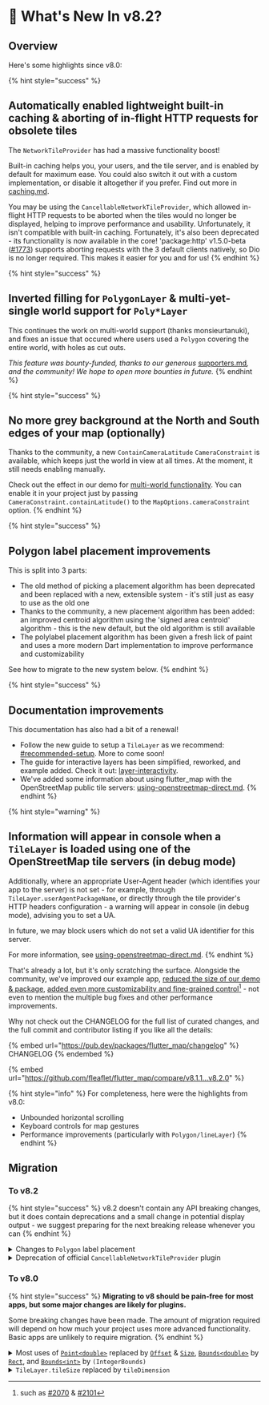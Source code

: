 # 🚀 What's New In v8.2?

## Overview

Here's some highlights since v8.0:

{% hint style="success" %}
## **Automatically enabled lightweight built-in caching & aborting of in-flight HTTP requests for obsolete tiles**

The `NetworkTileProvider` has had a massive functionality boost!

Built-in caching helps you, your users, and the tile server, and is enabled by default for maximum ease. You could also switch it out with a custom implementation, or disable it altogether if you prefer. Find out more in [caching.md](../layers/tile-layer/caching.md "mention").

You may be using the `CancellableNetworkTileProvider`, which allowed in-flight HTTP requests to be aborted when the tiles would no longer be displayed, helping to improve performance and usability. Unfortunately, it isn't compatible with built-in caching. Fortunately, it's also been deprecated - its functionality is now available in the core! 'package:http' v1.5.0-beta ([#1773](https://github.com/dart-lang/http/pull/1773)) supports aborting requests with the 3 default clients natively, so Dio is no longer required. This makes it easier for you and for us!
{% endhint %}

{% hint style="success" %}
## &#x20;**Inverted filling for `PolygonLayer` & multi-yet-single world support for `Poly*Layer`**

This continues the work on multi-world support (thanks monsieurtanuki), and fixes an issue that occured where users used a `Polygon` covering the entire world, with holes as cut outs.

_This feature was bounty-funded, thanks to our generous_ [supporters.md](../thanks/supporters.md "mention")_, and the community! We hope to open more bounties in future._
{% endhint %}

{% hint style="success" %}
## No more grey background at the North and South edges of your map (optionally)

Thanks to the community, a new `ContainCameraLatitude` `CameraConstraint` is available, which keeps just the world in view at all times. At the moment, it still needs enabling manually.

Check out the effect in our demo for [multi-world functionality](https://demo.fleaflet.dev/repeated_worlds). You can enable it in your project just by passing `CameraConstraint.containLatitude()` to the `MapOptions.cameraConstraint` option.
{% endhint %}

{% hint style="success" %}
## Polygon label placement improvements

This is split into 3 parts:

* The old method of picking a placement algorithm has been deprecated and been replaced with a new, extensible system - it's still just as easy to use as the old one
* Thanks to the community, a new placement algorithm has been added: an improved centroid algorithm using the 'signed area centroid' algorithm - this is the new default, but the old algorithm is still available
* The polylabel placement algorithm has been given a fresh lick of paint and uses a more modern Dart implementation to improve performance and customizability

See how to migrate to the new system below.
{% endhint %}

{% hint style="success" %}
## Documentation improvements

This documentation has also had a bit of a renewal!

* Follow the new guide to setup a `TileLayer` as we recommend: [#recommended-setup](../layers/tile-layer/#recommended-setup "mention"). More to come soon!
* The guide for interactive layers has been simplified, reworked, and example added. Check it out: [layer-interactivity](../layers/layer-interactivity/ "mention").
* We've added some information about using flutter\_map with the OpenStreetMap public tile servers: [using-openstreetmap-direct.md](../tile-servers/using-openstreetmap-direct.md "mention").
{% endhint %}

{% hint style="warning" %}
## Information will appear in console when a `TileLayer` is loaded using one of the OpenStreetMap tile servers (in debug mode)

Additionally, where an appropriate User-Agent header (which identifies your app to the server) is not set - for example, through `TileLayer.userAgentPackageName`, or directly through the tile provider's HTTP headers configuration - a warning will appear in console (in debug mode), advising you to set a UA.

In future, we may block users which do not set a valid UA identifier for this server.

For more information, see [using-openstreetmap-direct.md](../tile-servers/using-openstreetmap-direct.md "mention").
{% endhint %}

That's already a lot, but it's only scratching the surface. Alongside the community, we've improved our example app, [reduced the size of our demo & package](https://github.com/fleaflet/flutter_map/pull/2056), [added even more customizability and fine-grained control](#user-content-fn-1)[^1] - not even to mention the multiple bug fixes and other performance improvements.

Why not check out the CHANGELOG for the full list of curated changes, and the full commit and contributor listing if you like all the details:

{% embed url="https://pub.dev/packages/flutter_map/changelog" %}
CHANGELOG
{% endembed %}

{% embed url="https://github.com/fleaflet/flutter_map/compare/v8.1.1...v8.2.0" %}

{% hint style="info" %}
For completeness, here were the highlights from v8.0:

* Unbounded horizontal scrolling
* Keyboard controls for map gestures
* Performance improvements (particularly with `Polygon/lineLayer`)
{% endhint %}

## Migration

### To v8.2

{% hint style="success" %}
v8.2 doesn't contain any API breaking changes, but it does contain deprecations and a small change in potential display output - we suggest preparing for the next breaking release whenever you can
{% endhint %}

<details>

<summary>Changes to <code>Polygon</code> label placement</summary>

It's usually simple to follow the deprecation messages/warnings in your IDE. The changes are described here for completeness.

There's two main changes:

* The default placement algorithm has been changed\
  The new default algorithm adopts the old name (`centroid`), with the old name becoming `simpleCentroid` - it's an improvement over the old algorithm
* The `Polygon.labelPlacement` property & `PolygonLabelPlacement` enum have been deprecated, replaced with `Polygon.labelPlacementCalculator` and `PolygonLabelPlacementCalculator`  respectively

Here's the mapping of old enum values to new objects:

* old default / `.centroid` -> `.centroid()` (new algorithm)
* `.centroidWithMultiWorld` -> `.simpleMultiWorldCentroid()`
* `.polylabel` -> `.polylabel()`
* (new) `.simpleCentroid()`

{% hint style="warning" %}
Note that only the `simpleMultiWorldCentroid` calculator supports polygons which may lie across the anti-meridian.
{% endhint %}

</details>

<details>

<summary>Deprecation of official <code>CancellableNetworkTileProvider</code> plugin</summary>

As described above, its primary purpose is now fulfilled by default in the `NetworkTileProvider`. You can switch back to that and remove the dependency from your project.

</details>

### To v8.0

{% hint style="success" %}
**Migrating to v8 should be pain-free for most apps, but some major changes are likely for plugins.**

Some breaking changes have been made. The amount of migration required will depend on how much your project uses more advanced functionality. Basic apps are unlikely to require migration.
{% endhint %}

<details>

<summary>Most uses of <a href="https://api.flutter.dev/flutter/dart-math/Point-class.html"><code>Point&#x3C;double></code></a> replaced by <a href="https://api.flutter.dev/flutter/dart-ui/Offset-class.html"><code>Offset</code></a> &#x26; <a href="https://api.flutter.dev/flutter/dart-ui/Size-class.html"><code>Size</code></a>, <a href="https://pub.dev/documentation/flutter_map/7.0.1/flutter_map/Bounds-class.html"><code>Bounds&#x3C;double></code></a> by <a href="https://api.flutter.dev/flutter/dart-ui/Rect-class.html"><code>Rect</code></a>, and <a href="https://pub.dev/documentation/flutter_map/7.0.1/flutter_map/Bounds-class.html"><code>Bounds&#x3C;int></code></a> by <code>(IntegerBounds)</code></summary>

With the exception of some areas, uses of 'dart:math' objects, such as `Point`, have been replaced by equivalents from 'dart:ui' and Flutter libraries. There's multiple reasons for this:

* These classes have been described as [legacy since Feb 2024](https://github.com/dart-lang/sdk/commit/885126e51bf2d0c612a42ba55395ac4f4d9f7b42) in Dart/Flutter, and will be [deprecated in future](https://github.com/dart-lang/sdk/issues/54852)
* This reduces internal casting (which we did a whole lot) and usage of generic types ([which are inefficient](https://github.com/dart-lang/sdk/issues/53912)), which has increased performance by around a millisecond or three (in a simple example)
* The tooling and functionality provided by Dart/Flutter reduce the amount we need to maintain internally (reducing duplication), and work better together (such as easily building `Rect`s from `Offset`s and `Size`s

This breaks a large number of coordinate handling functions, such as those converting between geographic coordinates and screen space coordinates (the changed ones) in the `MapCamera`. We've also renamed some of these functions to remove references to 'point' and replace them with 'offset'.

Most migrations should be self explanatory. If necessary, you can [view the PR](https://github.com/fleaflet/flutter_map/pull/1996) to see what happened to a method you were using - there's very likely a close replacement! Some methods have been moved to internal usage only, but there's always easy alternatives.

Some external libraries still use the previous objects, and some of our use-cases are just not yet ready to be replaced by these options yet, so you may still find some of the old objects hiding around the codebase. `IntegerBounds` is internal only.

</details>

<details>

<summary><code>TileLayer.tileSize</code> replaced by <code>tileDimension</code></summary>

Just changing the argument identifier should be enough - we've just restricted the type to be an integer. You can't get tiles in fractional pixels anyway!

This renaming is also persisted throughout the internals.

</details>

[^1]: such as [#2070](https://github.com/fleaflet/flutter_map/pull/2070) & [#2101](https://github.com/fleaflet/flutter_map/pull/2101)
